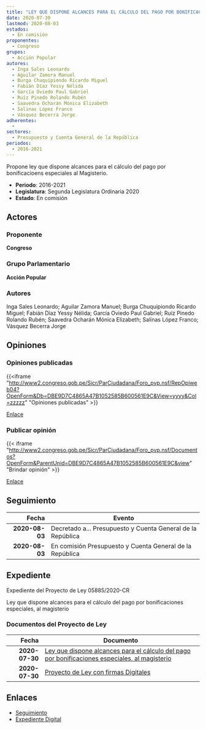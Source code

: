```yaml
---
title: "LEY QUE DISPONE ALCANCES PARA EL CÁLCULO DEL PAGO POR BONIFICACIONES ESPECIALES AL MAGISTERIO"
date: 2020-07-30
lastmod: 2020-08-03
estados: 
  - En comisión
proponentes: 
  - Congreso
grupos: 
  - Acción Popular
autores: 
  - Inga Sales Leonardo
  - Aguilar Zamora Manuel
  - Burga Chuquipiondo Ricardo Miguel
  - Fabián Díaz Yessy Nélida
  - García Oviedo Paul Gabriel
  - Ruíz Pinedo Rolando Rubén
  - Saavedra Ocharán Mónica Elizabeth
  - Salinas López Franco
  - Vásquez Becerra Jorge
adherentes: 
  - 
sectores: 
  - Presupuesto y Cuenta General de la República
periodos: 
  - 2016-2021
---
```


Propone ley que dispone alcances para el cálculo del pago por bonificacioens especiales al Magisterio.

- **Periodo**: 2016-2021
- **Legislatura**: Segunda Legislatura Ordinaria 2020
- **Estado**: En comisión

## Actores

### Proponente

**Congreso**

### Grupo Parlamentario

**Acción Popular**

### Autores

Inga Sales Leonardo; Aguilar Zamora Manuel; Burga Chuquipiondo Ricardo Miguel; Fabián Díaz Yessy Nélida; García Oviedo Paul Gabriel; Ruíz Pinedo Rolando Rubén; Saavedra Ocharán Mónica Elizabeth; Salinas López Franco; Vásquez Becerra Jorge


## Opiniones

### Opiniones publicadas

{{<iframe "http://www2.congreso.gob.pe/Sicr/ParCiudadana/Foro_pvp.nsf/RepOpiweb04?OpenForm&Db=DBE9D7C4865A47B1052585B600561E9C&View=yyyy&Col=zzzzz" "Opiniones publicadas" >}}

[Enlace](http://www2.congreso.gob.pe/Sicr/ParCiudadana/Foro_pvp.nsf/RepOpiweb04?OpenForm&Db=DBE9D7C4865A47B1052585B600561E9C&View=yyyy&Col=zzzzz)
### Publicar opinión

{{< iframe "http://www2.congreso.gob.pe/Sicr/ParCiudadana/Foro_pvp.nsf/Documentos?OpenForm&ParentUnid=DBE9D7C4865A47B1052585B600561E9C&view" "Brindar opinión" >}}

[Enlace](http://www2.congreso.gob.pe/Sicr/ParCiudadana/Foro_pvp.nsf/Documentos?OpenForm&ParentUnid=DBE9D7C4865A47B1052585B600561E9C&view)

## Seguimiento

| Fecha | Evento |
|------:|--------|
| **2020-08-03** | Decretado a... Presupuesto y Cuenta General de la República|
| **2020-08-03** | En comisión Presupuesto y Cuenta General de la República|


## Expediente

Expediente del Proyecto de Ley 05885/2020-CR

Ley que dispone alcances para el cálculo del pago por bonificaciones especiales, al magisterio


### Documentos del Proyecto de Ley

| Fecha | Documento |
|------:|--------|
| **2020-07-30** | [Ley que dispone alcances para el cálculo del pago por bonificaciones especiales, al magisterio](http://www.leyes.congreso.gob.pe/Documentos/2016_2021/Proyectos_de_Ley_y_de_Resoluciones_Legislativas/PL05885-20200730.pdf) |
| **2020-07-30** | [Proyecto de Ley con firmas Digitales](http://www.leyes.congreso.gob.pe/Documentos/2016_2021/Proyectos_de_Ley_y_de_Resoluciones_Legislativas/Proyectos_Firmas_digitales/PL05885.pdf) |

## Enlaces 

- [Seguimiento](http://www2.congreso.gob.pehttp://www2.congreso.gob.pe/Sicr/TraDocEstProc/CLProLey2016.nsf/f7fff46988ca05b1052578e100829cc7/91780e8575a4f8f8052585b60014582c?OpenDocument)
- [Expediente Digital](http://www2.congreso.gob.pehttp://www2.congreso.gob.pe/Sicr/TraDocEstProc/CLProLey2016.nsf/f7fff46988ca05b1052578e100829cc7/91780e8575a4f8f8052585b60014582c?OpenDocument&Click=05257FB7005EB655.eb71d0cf91d8294e05256cdf006b5706/$Body/0.1C6C)
